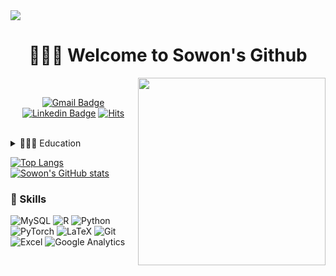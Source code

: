  <img src="https://capsule-render.vercel.app/api?type=waving&color=timeAuto&height=300&section=header&text=🙋🏻‍♀️ Welcome to Sowon's Github%20render&fontSize=90" />
 
<div align=center>
  
  <h1>🙋🏻‍♀️ Welcome to Sowon's Github</h1>
  
</div>
  <img src="https://user-images.githubusercontent.com/97766158/194181664-91a696ad-be43-4eed-a935-9e9844cdfbb7.png" align="right" width="300px">

<br>

<div align=center>

[![Gmail Badge](https://img.shields.io/badge/-Gmail-d14836?style=flat&logo=Gmail&logoColor=white&link=mailto:sowonjjjj@gmail.com)](mailto:sowonjjjj@gmail.com)
[![Linkedin Badge](https://img.shields.io/badge/-Linkedin-d14836?style=flat&logo=Linkedin&color=darkblue&logoColor=white&link=https://www.linkedin.com/in/sowonjeong/)](https://www.linkedin.com/in/sowonjeong/)
[![Hits](https://hits.seeyoufarm.com/api/count/incr/badge.svg?url=https%3A%2F%2Fgithub.com%2Fsowonjeong&count_bg=%2379C83D&title_bg=%23555555&icon=&icon_color=%23E7E7E7&title=hits&edge_flat=false)](https://hits.seeyoufarm.com)

</div>

<br>

<details>
<summary>👩🏻‍🎓 Education</summary>
<div markdown="1">
  
- Master's, The University of Chicago (2021.09-)
- Bachelor's, Yonsei University (2014.03 ~ 2019.02)
</div>
</details>

[![Top Langs](https://github-readme-stats.vercel.app/api/top-langs/?username=sowonjeong)](https://github.com/anuraghazra/github-readme-stats)
[![Sowon's GitHub stats](https://github-readme-stats.vercel.app/api?username=sowonjeong)](https://github.com/anuraghazra/github-readme-stats)


### 🔧 Skills

![MySQL](https://img.shields.io/badge/mysql-%2300f.svg?style=for-the-badge&logo=mysql&logoColor=white)
![R](https://img.shields.io/badge/R-276DC3?style=for-the-badge&logo=r&logoColor=white)
![Python](https://img.shields.io/badge/python-3670A0?style=for-the-badge&logo=python&logoColor=ffdd54)
![PyTorch](https://img.shields.io/badge/PyTorch-%23EE4C2C.svg?style=for-the-badge&logo=PyTorch&logoColor=white)
![LaTeX](https://img.shields.io/badge/latex-%23008080.svg?style=for-the-badge&logo=latex&logoColor=white)
![Git](https://img.shields.io/badge/git-%23F05033.svg?style=for-the-badge&logo=git&logoColor=white)
![Excel](https://img.shields.io/badge/Microsoft_Excel-217346?style=for-the-badge&logo=microsoft-excel&logoColor=white)
![Google Analytics](https://img.shields.io/badge/Google%20Analytics-E37400?style=for-the-badge&logo=google%20analytics&logoColor=white)
 <!-- More Badges from : https://dev.to/envoy_/150-badges-for-github-pnk -->
  <!-- More Badges from : https://github.com/Ileriayo/markdown-badges -->

<!---
sowonjeong/sowonjeong is a ✨ special ✨ repository because its `README.md` (this file) appears on your GitHub profile.
You can click the Preview link to take a look at your changes.
--->
